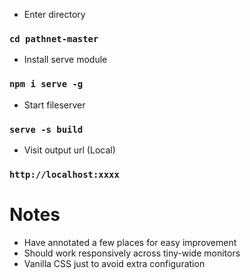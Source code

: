 - Enter directory
### `cd pathnet-master`

- Install serve module
### `npm i serve -g`

- Start fileserver
### `serve -s build`

- Visit output url (Local)
### `http://localhost:xxxx`

# Notes
- Have annotated a few places for easy improvement
- Should work responsively across tiny-wide monitors
- Vanilla CSS just to avoid extra configuration
